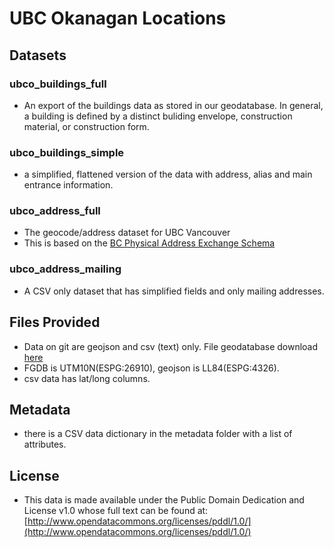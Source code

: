 UBC Okanagan Locations 
=======================

Datasets
--------
### ubco_buildings_full
 - An export of the buildings data as stored in our geodatabase. In general, a building is defined by a distinct buliding envelope, construction material, or construction form.
### ubco_buildings_simple
 - a simplified, flattened version of the data with address, alias and main entrance information.
### ubco_address_full
 - The geocode/address dataset for UBC Vancouver
 - This is based on the [BC Physical Address Exchange Schema](https://github.com/bcgov/api-specs/blob/master/geocoder/BCAddressExchangeSchema.md)
### ubco_address_mailing
 - A CSV only dataset that has simplified fields and only mailing addresses.



Files Provided
--------------
* Data on git are geojson and csv (text) only. File geodatabase download [here](https://maps.gis.ubc.ca/data/ubcv/ubco_locations.gdb.zip)
* FGDB is UTM10N(ESPG:26910), geojson is LL84(ESPG:4326).
* csv data has lat/long columns.

Metadata
--------
* there is a CSV data dictionary in the metadata folder with a list of attributes.

License
-------
* This data is made available under the Public Domain Dedication and License v1.0 whose full text can be found at: [http://www.opendatacommons.org/licenses/pddl/1.0/](http://www.opendatacommons.org/licenses/pddl/1.0/)